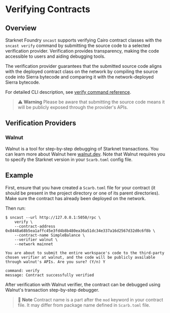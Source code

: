 # Verifying Contracts

## Overview

Starknet Foundry `sncast` supports verifying Cairo contract classes with the `sncast verify` command by submitting the source code to a selected verification provider. Verification provides transparency, making the code accessible to users and aiding debugging tools.

The verification provider guarantees that the submitted source code aligns with the deployed contract class on the network by compiling the source code into Sierra bytecode and comparing it with the network-deployed Sierra bytecode.

For detailed CLI description, see [verify command reference](../appendix/sncast/verify.md).

> ⚠️ **Warning**
> Please be aware that submitting the source code means it will be publicly exposed through the provider's APIs.

## Verification Providers

### Walnut

Walnut is a tool for step-by-step debugging of Starknet transactions. You can learn more about Walnut here [walnut.dev](https://walnut.dev). Note that Walnut requires you to specify the Starknet version in your `Scarb.toml` config file.

## Example

First, ensure that you have created a `Scarb.toml` file for your contract (it should be present in the project directory or one of its parent directories). Make sure the contract has already been deployed on the network.

Then run:

```shell
$ sncast --url http://127.0.0.1:5050/rpc \
    verify \
    --contract-address 0x8448a68b5ea1affc45e3fd4b8b480ea36a51dc34e337a16d2567d32d0c6f8b \
    --contract-name SimpleBalance \
    --verifier walnut \
    --network mainnet

You are about to submit the entire workspace's code to the third-party chosen verifier at walnut, and the code will be publicly available through walnut's APIs. Are you sure? (Y/n) Y

command: verify
message: Contract successfully verified
```

After verification with Walnut verifier, the contract can be debugged using Walnut's transaction step-by-step debugger.

> 📝 **Note**
> Contract name is a part after the `mod` keyword in your contract file. It may differ from package name defined in `Scarb.toml` file.
